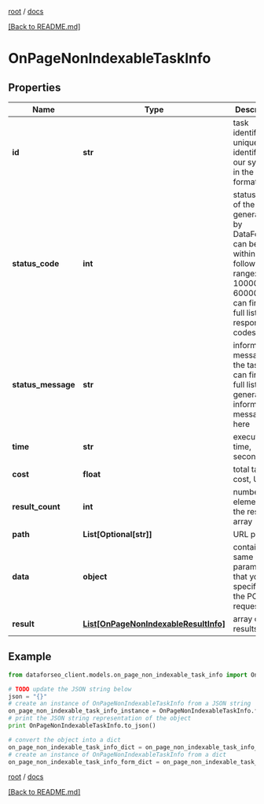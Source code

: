 [root](./../ "root") / [docs](./ "docs")

[[Back to README.md]](./../README.md "[Back to README.md]")

# OnPageNonIndexableTaskInfo

## Properties

Name | Type | Description | Notes
------------ | ------------- | ------------- | -------------
**id** | **str** | task identifier unique task identifier in our system in the UUID format | [optional]
**status_code** | **int** | status code of the task generated by DataForSEO, can be within the following range: 10000-60000 you can find the full list of the response codes here | [optional]
**status_message** | **str** | informational message of the task you can find the full list of general informational messages here | [optional]
**time** | **str** | execution time, seconds | [optional]
**cost** | **float** | total tasks cost, USD | [optional]
**result_count** | **int** | number of elements in the result array | [optional]
**path** | **List[Optional[str]]** | URL path | [optional]
**data** | **object** | contains the same parameters that you specified in the POST request | [optional]
**result** | [**List[OnPageNonIndexableResultInfo]**](OnPageNonIndexableResultInfo.md) | array of results | [optional]

## Example

```python
from dataforseo_client.models.on_page_non_indexable_task_info import OnPageNonIndexableTaskInfo

# TODO update the JSON string below
json = "{}"
# create an instance of OnPageNonIndexableTaskInfo from a JSON string
on_page_non_indexable_task_info_instance = OnPageNonIndexableTaskInfo.from_json(json)
# print the JSON string representation of the object
print OnPageNonIndexableTaskInfo.to_json()

# convert the object into a dict
on_page_non_indexable_task_info_dict = on_page_non_indexable_task_info_instance.to_dict()
# create an instance of OnPageNonIndexableTaskInfo from a dict
on_page_non_indexable_task_info_form_dict = on_page_non_indexable_task_info.from_dict(on_page_non_indexable_task_info_dict)
```

  

[root](./../ "root") / [docs](./ "docs")

[[Back to README.md]](./../README.md "[Back to README.md]")